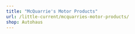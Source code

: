 ```yaml
---
title: "McQuarrie's Motor Products"
url: /little-current/mcquarries-motor-products/
shop: Autohaus
---
```


